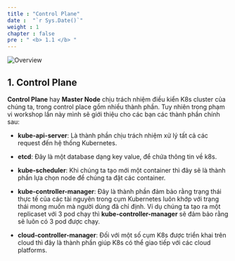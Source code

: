 ```yaml
---
title : "Control Plane"
date :  "`r Sys.Date()`" 
weight : 1 
chapter : false
pre : " <b> 1.1 </b> "
---
```


![Overview](/fcj-ss2-workshop-001/images/1-Basic_concepts./02.webp)

## 1. Control Plane

**Control Plane** hay **Master Node** chịu trách nhiệm điều kiển K8s cluster của chúng ta, trong control place gồm nhiều thành phần. Tuy nhiên trong phạm vi workshop lần này mình sẽ giới thiệu cho các bạn các thành phần chính sau:

- **kube-api-server**: Là thành phần chịu trách nhiệm xử lý tất cả các request đến hệ thống Kubernetes. 

- **etcd**: Đây là một database dạng key value, để chứa thông tin về k8s.

- **kube-scheduler**: Khi chúng ta tạo mới một container thì đây sẽ là thành phần lựa chọn node để chúng ta đặt các container.

- **kube-controller-manager**: Đây là thành phần đảm bảo rằng trạng thái thực tế của các tài nguyên trong cụm Kubernetes luôn khớp với trạng thái mong muốn mà người dùng đã chỉ định. Ví dụ chúng ta tạo ra một replicaset với 3 pod chạy thì **kube-controller-manager** sẽ đảm bảo rằng sẽ luôn có 3 pod được chạy.

- **cloud-controller-manager**: Đối với một số cụm K8s được triển khai trên cloud thì đây là thành phần giúp K8s có thể giao tiếp với các cloud platforms.



